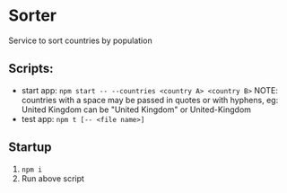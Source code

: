 # Sorter

Service to sort countries by population

## Scripts:

- start app: `npm start -- --countries <country A> <country B>`
NOTE: countries with a space may be passed in quotes or with hyphens, eg: United Kingdom can be "United Kingdom" or United-Kingdom
- test app: `npm t [-- <file name>]`

## Startup

1. `npm i`
2. Run above script

